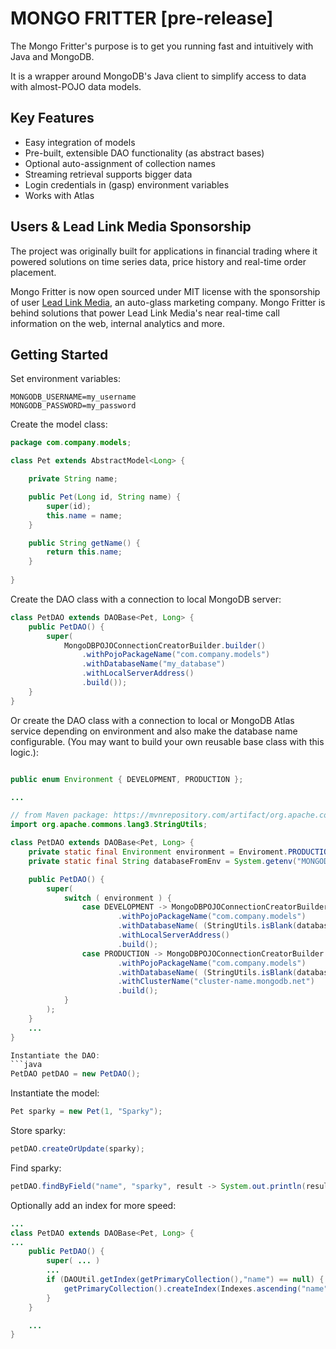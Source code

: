 # MONGO FRITTER [pre-release]
The Mongo Fritter's purpose is to get you running fast and intuitively with Java and MongoDB.

It is a wrapper around MongoDB's Java client to simplify access to data with almost-POJO data models.

## Key Features
+ Easy integration of models
+ Pre-built, extensible DAO functionality (as abstract bases)
+ Optional auto-assignment of collection names
+ Streaming retrieval supports bigger data
+ Login credentials in (gasp) environment variables
+ Works with Atlas

## Users & Lead Link Media Sponsorship

The project was originally built for applications in financial trading where it powered solutions 
on time series data, price history and real-time order placement. 

Mongo Fritter is now open sourced under MIT license with the sponsorship of user
[Lead Link Media](https://leadlinkmedia.com/), 
an auto-glass marketing company.  Mongo Fritter is behind solutions that power 
Lead Link Media's near real-time call information on the web, internal analytics
and more.

## Getting Started

Set environment variables:
```shell
MONGODB_USERNAME=my_username
MONGODB_PASSWORD=my_password
```

Create the model class:
```java
package com.company.models;

class Pet extends AbstractModel<Long> {

    private String name;

    public Pet(Long id, String name) {
        super(id);
        this.name = name;
    }

    public String getName() {
        return this.name;
    }
    
}
```

Create the DAO class with a connection to local MongoDB server:
```java
class PetDAO extends DAOBase<Pet, Long> {
    public PetDAO() {
        super(
            MongoDBPOJOConnectionCreatorBuilder.builder()
                .withPojoPackageName("com.company.models")
                .withDatabaseName("my_database")
                .withLocalServerAddress()
                .build());
    }
}
```

Or create the DAO class with a connection to local or MongoDB Atlas service depending on environment and also make the database name configurable.  (You may want to build your own reusable base class with this logic.):
```java

public enum Environment { DEVELOPMENT, PRODUCTION };

...

// from Maven package: https://mvnrepository.com/artifact/org.apache.commons/commons-lang3
import org.apache.commons.lang3.StringUtils;

class PetDAO extends DAOBase<Pet, Long> {
    private static final Environment environment = Enviroment.PRODUCTION;  // or yourCodeToGetEnvironment();
    private static final String databaseFromEnv = System.getenv("MONGODB_DATABASE");

    public PetDAO() {
        super(
            switch ( environment ) {
                case DEVELOPMENT -> MongoDBPOJOConnectionCreatorBuilder.builder() // Connect to local
                        .withPojoPackageName("com.company.models")
                        .withDatabaseName( (StringUtils.isBlank(databaseFromEnv)) ? "my_database" : databaseFromEnv )
                        .withLocalServerAddress()
                        .build();
                case PRODUCTION -> MongoDBPOJOConnectionCreatorBuilder.builder() // Connect to MongoDB Atlas
                        .withPojoPackageName("com.company.models")
                        .withDatabaseName( (StringUtils.isBlank(databaseFromEnv)) ? "my_database" : databaseFromEnv )
                        .withClusterName("cluster-name.mongodb.net")
                        .build();
            }
        );
    }
    ...
}

Instantiate the DAO:
```java
PetDAO petDAO = new PetDAO();
```

Instantiate the model:
```java
Pet sparky = new Pet(1, "Sparky");
```

Store sparky:
```java
petDAO.createOrUpdate(sparky);
```

Find sparky:
```java
petDAO.findByField("name", "sparky", result -> System.out.println(result.getName()));
```

Optionally add an index for more speed:
```java
...
class PetDAO extends DAOBase<Pet, Long> {
...
    public PetDAO() {
        super( ... )
        ...
        if (DAOUtil.getIndex(getPrimaryCollection(),"name") == null) {
            getPrimaryCollection().createIndex(Indexes.ascending("name"));
        }
    }

    ...
}
